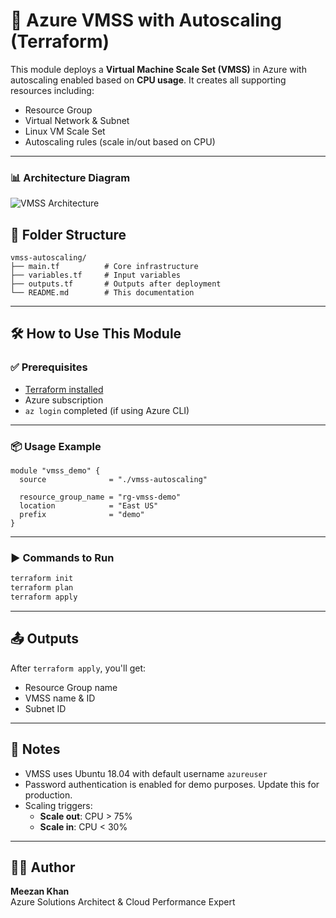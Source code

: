 # 🚀 Azure VMSS with Autoscaling (Terraform)

This module deploys a **Virtual Machine Scale Set (VMSS)** in Azure with autoscaling enabled based on **CPU usage**. It creates all supporting resources including:

- Resource Group
- Virtual Network & Subnet
- Linux VM Scale Set
- Autoscaling rules (scale in/out based on CPU)
  

---

### 📊 Architecture Diagram

![VMSS Architecture](../../diagrams/vmss-autoscaling.png)

## 📁 Folder Structure

```
vmss-autoscaling/
├── main.tf          # Core infrastructure
├── variables.tf     # Input variables
├── outputs.tf       # Outputs after deployment
└── README.md        # This documentation
```

---

## 🛠️ How to Use This Module

### ✅ Prerequisites
- [Terraform installed](https://learn.hashicorp.com/tutorials/terraform/install-cli)
- Azure subscription
- `az login` completed (if using Azure CLI)

---

### 📦 Usage Example

```hcl
module "vmss_demo" {
  source              = "./vmss-autoscaling"

  resource_group_name = "rg-vmss-demo"
  location            = "East US"
  prefix              = "demo"
}
```

---

### ▶️ Commands to Run

```bash
terraform init
terraform plan
terraform apply
```

---

## 📤 Outputs
After `terraform apply`, you'll get:
- Resource Group name
- VMSS name & ID
- Subnet ID

---

## 📌 Notes
- VMSS uses Ubuntu 18.04 with default username `azureuser`
- Password authentication is enabled for demo purposes. Update this for production.
- Scaling triggers:
  - **Scale out**: CPU > 75%
  - **Scale in**: CPU < 30%

---

## 👨‍💻 Author
**Meezan Khan**  
Azure Solutions Architect & Cloud Performance Expert
